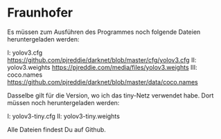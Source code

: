 # Fraunhofer

Es müssen zum Ausführen des Programmes noch folgende Dateien heruntergeladen werden:

I:    yolov3.cfg https://github.com/pjreddie/darknet/blob/master/cfg/yolov3.cfg
II:   yolov3.weights https://pjreddie.com/media/files/yolov3.weights
III:  coco.names https://github.com/pjreddie/darknet/blob/master/data/coco.names

Dasselbe gilt für die Version, wo ich das tiny-Netz verwendet habe.
Dort müssen noch heruntergeladen werden:

I:    yolov3-tiny.cfg
II:   yolov3-tiny.weights

Alle Dateien findest Du auf Github.
